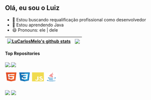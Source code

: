 ## Olá, eu sou o Luiz

- 🔭 Estou buscando requalificação profissional como desenvolvedor
- 🌱 Estou aprendendo Java
- 😄 Pronouns: ele | dele


| <a href="https://github.com/LuCarlosMelo"><img align="center" src="https://github-readme-stats.vercel.app/api?username=lucarlosmelo&show_icons=true&&theme=transparent&hide_border=true" alt="LuCarlosMelo's github stats" /></a> | <a href="https://github.com/anuraghazra/github-readme-stats"><img align="center" src="https://github-readme-stats.vercel.app/api/top-langs/?username=lucarlosmelo&layout=compact&theme=transparent&hide_border=true" /></a> |
| ------------- | ------------- |

#### Top Repositories

<a href="https://github.com/LuCarlosMelo/chess-system-java">
  <img align="center" src="https://github-readme-stats.vercel.app/api/pin/?username=lucarlosmelo&repo=chess-system-java&theme=transparent" />
</a>
<a href="https://github.com/LuCarlosMelo/jdbc-dao-demo">
  <img align="center" src="https://github-readme-stats.vercel.app/api/pin/?username=lucarlosmelo&repo=jdbc-dao-demo&theme=transparent" />
</a>


<div style="display: inline_block"><br>
  <img align="center" alt="Luiz-HTML" height="30" width="40" src="https://raw.githubusercontent.com/devicons/devicon/master/icons/html5/html5-original.svg">
  <img align="center" alt="Luiz-CSS" height="30" width="40" src="https://raw.githubusercontent.com/devicons/devicon/master/icons/css3/css3-original.svg">
    <img align="center" alt="Luiz-Js" height="30" width="40" src="https://raw.githubusercontent.com/devicons/devicon/master/icons/javascript/javascript-plain.svg">
    <img align="center" alt="Luiz-Java" height="30" width="40" src="https://raw.githubusercontent.com/devicons/devicon/master/icons/java/java-original.svg">

  
</div>
  
  
  
  ##
 
<div> 
  <a href = "mailto:luizcapeme@gmail.com"><img src="https://img.shields.io/badge/-Gmail-%23333?style=for-the-badge&logo=gmail&logoColor=white" target="_blank"></a>
  <a href="https://www.linkedin.com/in/lucarlosmelo" target="_blank"><img src="https://img.shields.io/badge/-LinkedIn-%230077B5?style=for-the-badge&logo=linkedin&logoColor=white" target="_blank"></a> 
  
</div>
